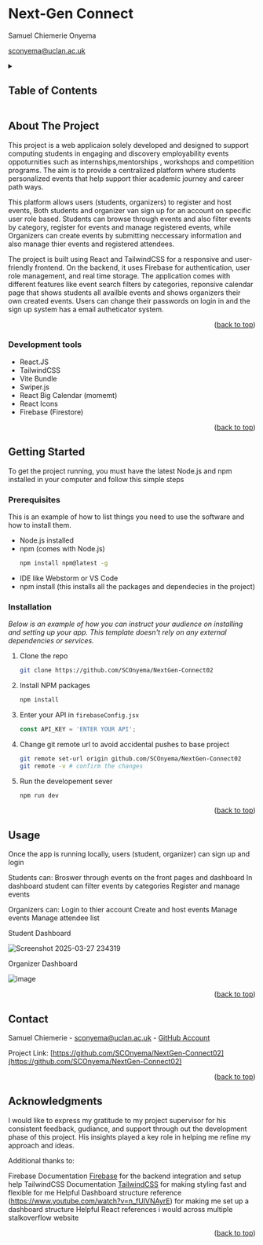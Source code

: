 # Next-Gen Connect 

Samuel Chiemerie Onyema

<a href="">sconyema@uclan.ac.uk</a>

<!-- TABLE OF CONTENTS -->
<details>
  <summary><h2>Table of Contents</h2></summary>
  <ol>
    <li>
      <a href="#about-the-project">About The Project</a>
      <ul>
        <li><a href="#tools">Development tools</a></li>
      </ul>
    </li>
    <li>
      <a href="#getting-started">Getting Started</a>
      <ul>
        <li><a href="#prerequisites">Prerequisites</a></li>
        <li><a href="#installation">Installation</a></li>
      </ul>
    </li>
    <li><a href="#usage">Usage</a></li>
    <li><a href="#contact">Contact</a></li>
    <li><a href="#acknowledgments">Acknowledgments</a></li>
  </ol>
</details>



<!-- ABOUT THE PROJECT -->
## About The Project

This project is a web applicaion solely developed and designed to support computing students in engaging and discovery employability events oppoturnities such as internships,mentorships , workshops and competition programs. The aim is to provide a centralized platform where students personalized events that help support thier academic journey and career path ways.

This platform allows users (students, organizers) to register and host events, Both students and organizer van sign up for an account on specific user role based. Students can browse through events and also filter events by category, register for events and manage registered events, while Organizers can create events by submitting neccessary information and also manage thier events and registered attendees.

The project is built using React and TailwindCSS for a responsive and user-friendly frontend. On the backend, it uses Firebase for authentication, user role management, and real time storage. The application comes with different features like event search filters by categories, reponsive calendar page that shows students all availble events and shows organizers their own created events. Users can change their passwords on login in and the sign up system has a email autheticator system.


<p align="right">(<a href="#readme-top">back to top</a>)</p>

### Development tools

* React.JS
* TailwindCSS
* Vite Bundle
* Swiper.js
* React Big Calendar (momemt)
* React Icons
* Firebase (Firestore)


<p align="right">(<a href="#readme-top">back to top</a>)</p>

<!-- GETTING STARTED -->
## Getting Started

To get the project running, you must have the latest Node.js and npm installed in your computer and follow this simple steps 


### Prerequisites

This is an example of how to list things you need to use the software and how to install them.

* Node.js installed
* npm (comes with Node.js)
  ```sh
  npm install npm@latest -g
  ```
* IDE like Webstorm or VS Code 
* npm install (this installs all the packages and dependecies in the project)

### Installation

_Below is an example of how you can instruct your audience on installing and setting up your app. This template doesn't rely on any external dependencies or services._


1. Clone the repo
   ```sh
   git clone https://github.com/SCOnyema/NextGen-Connect02
   ```
2. Install NPM packages
   ```sh
   npm install
   ```
3. Enter your API in `firebaseConfig.jsx`
   ```js
   const API_KEY = 'ENTER YOUR API';
   ```
4. Change git remote url to avoid accidental pushes to base project
   ```sh
   git remote set-url origin github.com/SCOnyema/NextGen-Connect02
   git remote -v # confirm the changes
   ```
5. Run the developement sever
   ```sh
   npm run dev
   ```


<p align="right">(<a href="#readme-top">back to top</a>)</p>


<!-- USAGE EXAMPLES -->
## Usage

Once the app is running locally, users (student, organizer) can sign up and login

Students can:
Broswer through events on the front pages and dashboard
In dashboard student can filter events by categories 
Register and manage events 

Organizers can:
Login to thier account 
Create and host events
Manage events
Manage attendee list


Student Dashboard 

![Screenshot 2025-03-27 234319](https://github.com/user-attachments/assets/2398b38d-4fed-4d69-8601-54722d03debb)


Organizer Dashboard 

![image](https://github.com/user-attachments/assets/f954bb68-e88d-41a7-b27c-cadcaf8c4fd1)



<p align="right">(<a href="#readme-top">back to top</a>)</p>


<!-- CONTACT -->
## Contact

Samuel Chiemerie - sconyema@uclan.ac.uk - [GitHub Account](https://github.com/SCOnyema)

Project Link: [https://github.com/SCOnyema/NextGen-Connect02](https://github.com/SCOnyema/NextGen-Connect02)

<p align="right">(<a href="#readme-top">back to top</a>)</p>



<!-- ACKNOWLEDGMENTS -->
## Acknowledgments

I would like to express my gratitude to my project supervisor for his consistent feedback, gudiance, and support through out the development phase of this project. His insights played a key role in helping me refine my approach and ideas.

Additional thanks to:

Firebase Documentation [Firebase](https://firebase.google.com/docs) for the backend integration and setup help 
TailwindCSS Documentation [TailwindCSS](https://tailwindcss.com/docs/installation/using-vite) for making styling fast and flexible for me
Helpful Dashboard structure reference (https://www.youtube.com/watch?v=n_fUlVNAyrE) for making me set up a dashboard structure 
Helpful React references i would across multiple stalkoverflow website 


<p align="right">(<a href="#readme-top">back to top</a>)</p>

